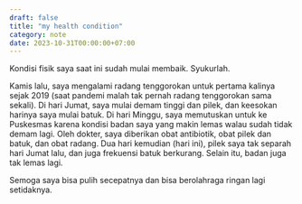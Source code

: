 ```yaml
---
draft: false
title: "my health condition"
category: note
date: 2023-10-31T00:00:00+07:00
---
```


Kondisi fisik saya saat ini sudah mulai membaik. Syukurlah.

Kamis lalu, saya mengalami radang tenggorokan untuk pertama kalinya sejak 2019 (saat pandemi malah tak pernah radang tenggorokan sama sekali). Di hari Jumat, saya mulai demam tinggi dan pilek, dan keesokan harinya saya mulai batuk. Di hari Minggu, saya memutuskan untuk ke Puskesmas karena kondisi badan saya yang makin lemas walau sudah tidak demam lagi. Oleh dokter, saya diberikan obat antibiotik, obat pilek dan batuk, dan obat radang. Dua hari kemudian (hari ini), pilek saya tak separah hari Jumat lalu, dan juga frekuensi batuk berkurang. Selain itu, badan juga tak lemas lagi.

Semoga saya bisa pulih secepatnya dan bisa berolahraga ringan lagi setidaknya.
